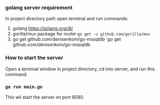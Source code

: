 ### golang server requirement

In project directory path open terminal and run commands:
1. golang https://golang.org/dl/
2. gorilla/mux package for router `go get -u github.com/gorilla/mux`
3. go get github.com/denisenkom/go-mssqldb   `go get github.com/denisenkom/go-mssqldb


### How to start the server

Open a terminal window in project directory, cd into server, and run this command:

### `go run main.go`

This wil start the server on port 8080.
